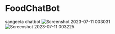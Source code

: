 # FoodChatBot
sangeeta chatbot
![Screenshot 2023-07-11 003031](https://github.com/tejasvichaturvedi/FoodChatBot/assets/103365771/43dda268-1eed-4df6-a885-dc0775e57ea4)
![Screenshot 2023-07-11 003225](https://github.com/tejasvichaturvedi/FoodChatBot/assets/103365771/b62768f5-de3b-4198-b298-d004af4d8e8e)
